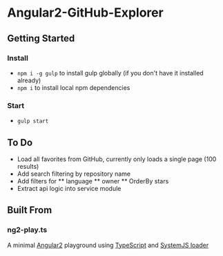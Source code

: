 # Angular2-GitHub-Explorer

## Getting Started

### Install

* `npm i -g gulp` to install gulp globally (if you don't have it installed already)
* `npm i` to install local npm dependencies

### Start

* `gulp start`

## To Do

* Load all favorites from GitHub, currently only loads a single page (100 results)
* Add search filtering by repository name
* Add filters for
** language
** owner
** OrderBy stars
* Extract api logic into service module

## Built From

### ng2-play.ts
A minimal [Angular2](https://angular.io/) playground using [TypeScript](http://www.typescriptlang.org/) and [SystemJS loader](https://github.com/systemjs/systemjs)